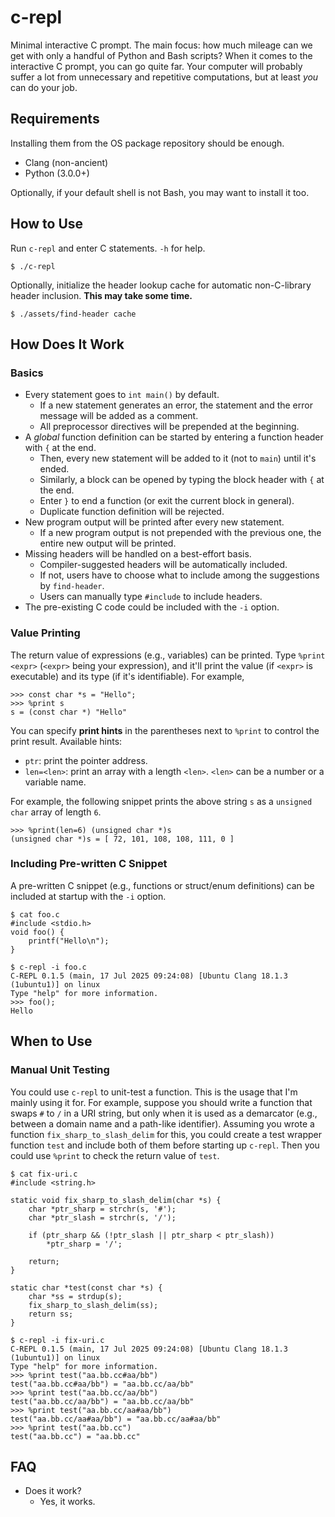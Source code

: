 # c-repl

Minimal interactive C prompt. The main focus: how much mileage can we get with only a handful of Python and Bash scripts? When it comes to the interactive C prompt, you can go quite far. Your computer will probably suffer a lot from unnecessary and repetitive computations, but at least _you_ can do your job.

## Requirements

Installing them from the OS package repository should be enough.

 - Clang (non-ancient)
 - Python (3.0.0+)

Optionally, if your default shell is not Bash, you may want to install it too.

## How to Use

Run `c-repl` and enter C statements. `-h` for help.

```
$ ./c-repl
```

Optionally, initialize the header lookup cache for automatic non-C-library header inclusion. **This may take some time.**

```
$ ./assets/find-header cache
```


## How Does It Work

### Basics

 - Every statement goes to `int main()` by default.
    - If a new statement generates an error, the statement and the error message will be added as a comment.
    - All preprocessor directives will be prepended at the beginning.
 - A _global_ function definition can be started by entering a function header with `{` at the end.
    - Then, every new statement will be added to it (not to `main`) until it's ended.
    - Similarly, a block can be opened by typing the block header with `{` at the end.
    - Enter `}` to end a function (or exit the current block in general).
    - Duplicate function definition will be rejected.
 - New program output will be printed after every new statement.
    - If a new program output is not prepended with the previous one, the entire new output will be printed.
 - Missing headers will be handled on a best-effort basis.
    - Compiler-suggested headers will be automatically included.
    - If not, users have to choose what to include among the suggestions by `find-header`. 
    - Users can manually type `#include` to include headers.
 - The pre-existing C code could be included with the `-i` option.

### Value Printing

The return value of expressions (e.g., variables) can be printed. Type `%print <expr>` (`<expr>` being your expression), and it'll print the value (if `<expr>` is executable) and its type (if it's identifiable). For example,

```
>>> const char *s = "Hello";
>>> %print s
s = (const char *) "Hello"
```

You can specify **print hints** in the parentheses next to `%print` to control the print result. Available hints:

 - `ptr`: print the pointer address.
 - `len=<len>`: print an array with a length `<len>`. `<len>` can be a number or a variable name.

For example, the following snippet prints the above string `s` as a `unsigned char` array of length `6`.

```
>>> %print(len=6) (unsigned char *)s
(unsigned char *)s = [ 72, 101, 108, 108, 111, 0 ]
```

### Including Pre-written C Snippet

A pre-written C snippet (e.g., functions or struct/enum definitions) can be included at startup with the `-i` option.

```
$ cat foo.c
#include <stdio.h>
void foo() {
    printf("Hello\n");
}

$ c-repl -i foo.c
C-REPL 0.1.5 (main, 17 Jul 2025 09:24:08) [Ubuntu Clang 18.1.3 (1ubuntu1)] on linux
Type "help" for more information.
>>> foo();
Hello
```

## When to Use

### Manual Unit Testing

You could use `c-repl` to unit-test a function. This is the usage that I'm mainly using it for. For example, suppose you should write a function that swaps `#` to `/` in a URI string, but only when it is used as a demarcator (e.g., between a domain name and a path-like identifier). Assuming you wrote a function `fix_sharp_to_slash_delim` for this, you could create a test wrapper function `test` and include both of them before starting up `c-repl`. Then you could use `%print` to check the return value of `test`.

```
$ cat fix-uri.c 
#include <string.h>

static void fix_sharp_to_slash_delim(char *s) {
    char *ptr_sharp = strchr(s, '#');
    char *ptr_slash = strchr(s, '/');

    if (ptr_sharp && (!ptr_slash || ptr_sharp < ptr_slash)) 
        *ptr_sharp = '/';

    return;
}

static char *test(const char *s) {
    char *ss = strdup(s);
    fix_sharp_to_slash_delim(ss);
    return ss;
}

$ c-repl -i fix-uri.c 
C-REPL 0.1.5 (main, 17 Jul 2025 09:24:08) [Ubuntu Clang 18.1.3 (1ubuntu1)] on linux
Type "help" for more information.
>>> %print test("aa.bb.cc#aa/bb")
test("aa.bb.cc#aa/bb") = "aa.bb.cc/aa/bb"
>>> %print test("aa.bb.cc/aa/bb")
test("aa.bb.cc/aa/bb") = "aa.bb.cc/aa/bb"
>>> %print test("aa.bb.cc/aa#aa/bb")
test("aa.bb.cc/aa#aa/bb") = "aa.bb.cc/aa#aa/bb"
>>> %print test("aa.bb.cc")
test("aa.bb.cc") = "aa.bb.cc"
```

## FAQ

 - Does it work?
    - Yes, it works.

